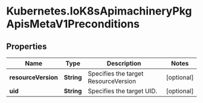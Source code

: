 # Kubernetes.IoK8sApimachineryPkgApisMetaV1Preconditions

## Properties

Name | Type | Description | Notes
------------ | ------------- | ------------- | -------------
**resourceVersion** | **String** | Specifies the target ResourceVersion | [optional] 
**uid** | **String** | Specifies the target UID. | [optional] 


